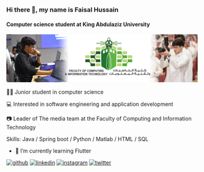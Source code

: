 ### Hi there 👋, my name is Faisal Hussain
#### Computer science student at King Abdulaziz University 
![Computer science student at King Abdulaziz University ](https://github.com/FaisalPXL/FaisalPXL/blob/main/linked%20in%20header2.png)

👨‍💻 Junior student in computer science 

💻 Interested in software engineering and application development

📷 Leader of The media team at the Faculty of Computing and Information Technology


Skills: Java / Spring boot / Python / Matlab / HTML / SQL


- 🌱 I’m currently learning Flutter 


[<img src='https://cdn.jsdelivr.net/npm/simple-icons@3.0.1/icons/github.svg' alt='github' height='40'>](https://github.com/FaisalPXL)  [<img src='https://cdn.jsdelivr.net/npm/simple-icons@3.0.1/icons/linkedin.svg' alt='linkedin' height='40'>](https://www.linkedin.com/in/faisal-al-ragheeb-5b423b1b0/)  [<img src='https://cdn.jsdelivr.net/npm/simple-icons@3.0.1/icons/instagram.svg' alt='instagram' height='40'>](https://www.instagram.com/FaisalPXL/)  [<img src='https://cdn.jsdelivr.net/npm/simple-icons@3.0.1/icons/twitter.svg' alt='twitter' height='40'>](https://twitter.com/FaisalPXL)  





